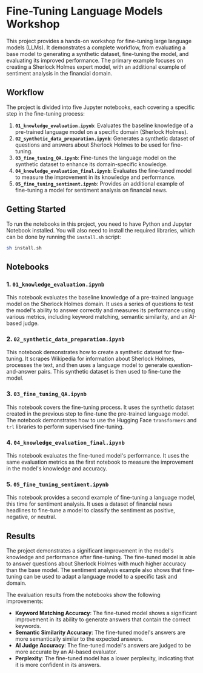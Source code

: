 # Fine-Tuning Language Models Workshop

This project provides a hands-on workshop for fine-tuning large language models (LLMs). It demonstrates a complete workflow, from evaluating a base model to generating a synthetic dataset, fine-tuning the model, and evaluating its improved performance. The primary example focuses on creating a Sherlock Holmes expert model, with an additional example of sentiment analysis in the financial domain.

## Workflow

The project is divided into five Jupyter notebooks, each covering a specific step in the fine-tuning process:

1.  **`01_knowledge_evaluation.ipynb`**: Evaluates the baseline knowledge of a pre-trained language model on a specific domain (Sherlock Holmes).
2.  **`02_synthetic_data_preparation.ipynb`**: Generates a synthetic dataset of questions and answers about Sherlock Holmes to be used for fine-tuning.
3.  **`03_fine_tuning_QA.ipynb`**: Fine-tunes the language model on the synthetic dataset to enhance its domain-specific knowledge.
4.  **`04_knowledge_evaluation_final.ipynb`**: Evaluates the fine-tuned model to measure the improvement in its knowledge and performance.
5.  **`05_fine_tuning_sentiment.ipynb`**: Provides an additional example of fine-tuning a model for sentiment analysis on financial news.

## Getting Started

To run the notebooks in this project, you need to have Python and Jupyter Notebook installed. You will also need to install the required libraries, which can be done by running the `install.sh` script:

```bash
sh install.sh
```

## Notebooks

### 1. `01_knowledge_evaluation.ipynb`

This notebook evaluates the baseline knowledge of a pre-trained language model on the Sherlock Holmes domain. It uses a series of questions to test the model's ability to answer correctly and measures its performance using various metrics, including keyword matching, semantic similarity, and an AI-based judge.

### 2. `02_synthetic_data_preparation.ipynb`

This notebook demonstrates how to create a synthetic dataset for fine-tuning. It scrapes Wikipedia for information about Sherlock Holmes, processes the text, and then uses a language model to generate question-and-answer pairs. This synthetic dataset is then used to fine-tune the model.

### 3. `03_fine_tuning_QA.ipynb`

This notebook covers the fine-tuning process. It uses the synthetic dataset created in the previous step to fine-tune the pre-trained language model. The notebook demonstrates how to use the Hugging Face `transformers` and `trl` libraries to perform supervised fine-tuning.

### 4. `04_knowledge_evaluation_final.ipynb`

This notebook evaluates the fine-tuned model's performance. It uses the same evaluation metrics as the first notebook to measure the improvement in the model's knowledge and accuracy.

### 5. `05_fine_tuning_sentiment.ipynb`

This notebook provides a second example of fine-tuning a language model, this time for sentiment analysis. It uses a dataset of financial news headlines to fine-tune a model to classify the sentiment as positive, negative, or neutral.

## Results

The project demonstrates a significant improvement in the model's knowledge and performance after fine-tuning. The fine-tuned model is able to answer questions about Sherlock Holmes with much higher accuracy than the base model. The sentiment analysis example also shows that fine-tuning can be used to adapt a language model to a specific task and domain.

The evaluation results from the notebooks show the following improvements:

*   **Keyword Matching Accuracy**: The fine-tuned model shows a significant improvement in its ability to generate answers that contain the correct keywords.
*   **Semantic Similarity Accuracy**: The fine-tuned model's answers are more semantically similar to the expected answers.
*   **AI Judge Accuracy**: The fine-tuned model's answers are judged to be more accurate by an AI-based evaluator.
*   **Perplexity**: The fine-tuned model has a lower perplexity, indicating that it is more confident in its answers.